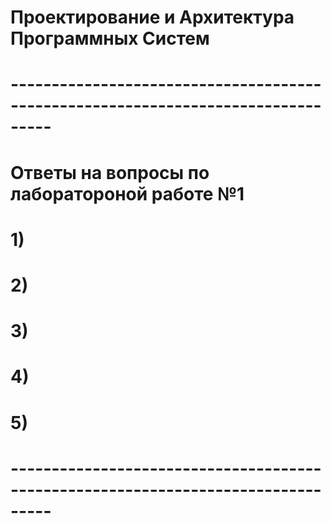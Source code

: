 # Проектирование и Архитектура Программных Систем
#
# ---------------------------------------------------------------------------------
# Ответы на вопросы по лаборатороной работе №1
# 1)
# 2) 
# 3)
# 4)
# 5)
# ---------------------------------------------------------------------------------

